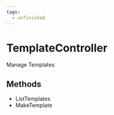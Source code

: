 ```yaml
---
tags:
  - unfinished
---
```


# TemplateController

Manage Templates

## Methods

- ListTemplates
- MakeTemplate